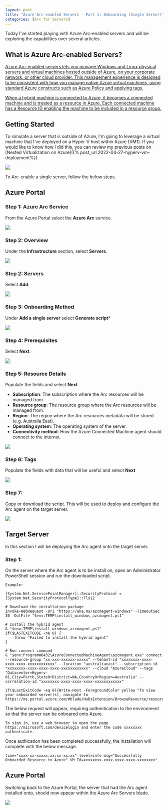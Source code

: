 ```yaml
---
layout: post
title: "Azure Arc-enabled Servers - Part 1: Onboarding (Single Server)"
categories: [Arc for Servers]
---
```


Today I've started playing with Azure Arc-enabled servers and will be exploring the capabilities over several articles.

## What is Azure Arc-enabled Servers?

[Azure Arc-enabled servers lets you manage Windows and Linux physical servers and virtual machines hosted outside of Azure, on your corporate network, or other cloud provider. This management experience is designed to be consistent with how you manage native Azure virtual machines, using standard Azure constructs such as Azure Policy and applying tags.](https://docs.microsoft.com/en-us/azure/azure-arc/servers/overview)

[When a hybrid machine is connected to Azure, it becomes a connected machine and is treated as a resource in Azure. Each connected machine has a Resource ID enabling the machine to be included in a resource group.](https://docs.microsoft.com/en-us/azure/azure-arc/servers/overview)

## Getting Started

To simulate a server that is outside of Azure, I'm going to leverage a virtual machine that I've deployed on a Hyper-V host within Azure (VM1). If you would like to know how I did this, you can review my previous posts on [Nested Virtualization on Azure]({% post_url 2022-04-27-hyperv-vm-deployment%}).

![](/docs/assets/images/2022-04-29-arc-servers/arc-hyperv-guest.jpg)

To Arc-enable a single server, follow the below steps.

## Azure Portal

### Step 1: Azure Arc Service

From the Azure Portal select the **Azure Arc** service.

![](/docs/assets/images/2022-04-29-arc-servers/arc-service.jpg)

### Step 2: Overview

Under the **Infrastructure** section, select **Servers**.

![](/docs/assets/images/2022-04-29-arc-servers/arc-overview.jpg)

### Step 2: Servers

Select **Add**.

![](/docs/assets/images/2022-04-29-arc-servers/arc-servers-add.jpg)

### Step 3: Onboarding Method

Under **Add a single server** select **Generate script***

![](/docs/assets/images/2022-04-29-arc-servers/arc-servers-single-script.jpg)

### Step 4: Prerequisites

Select **Next**.

![](/docs/assets/images/2022-04-29-arc-servers/arc-servers-single-prerequisites.jpg)

### Step 5: Resource Details

Populate the fields and select **Next**.

- **Subscription**: The subscription where the Arc resources will be managed from
- **Resource group**: The resource group where the Arc resources will be managed from.
- **Region**: The region where the Arc resources metadata will be stored (e.g. Australia East). 
- **Operating system**: The operating system of the server.
- **Connectivity method**: How the Azure Connected Machine agent should connect to the internet.

![](/docs/assets/images/2022-04-29-arc-servers/arc-servers-single-resourcedetails.jpg)

### Step 6: Tags

Populate the fields with data that will be useful and select **Next**

![](/docs/assets/images/2022-04-29-arc-servers/arc-servers-single-tags.jpg)

### Step 7:

Copy or download the script. This will be used to deploy and configure the Arc agent on the target server.

![](/docs/assets/images/2022-04-29-arc-servers/arc-servers-single-downloadscript.jpg)

## Target Server

In this section I will be deploying the Arc agent onto the target server.

### Step 1:

On the server where the Arc agent is to be install on, open an Administrator PowerShell session and run the downloaded script. 

```
Example: 

[System.Net.ServicePointManager]::SecurityProtocol = [System.Net.SecurityProtocolType]::Tls12

# Download the installation package
Invoke-WebRequest -Uri "https://aka.ms/azcmagent-windows" -TimeoutSec 30 -OutFile "$env:TEMP\install_windows_azcmagent.ps1"

# Install the hybrid agent
& "$env:TEMP\install_windows_azcmagent.ps1"
if($LASTEXITCODE -ne 0) {
    throw "Failed to install the hybrid agent"
}

# Run connect command
& "$env:ProgramW6432\AzureConnectedMachineAgent\azcmagent.exe" connect --resource-group "xx-xxx-xxxxxx-xxxxx" --tenant-id "xxxxxxxx-xxxx-xxxx-xxxx-xxxxxxxxxxxx" --location "australiaeast" --subscription-id "xxxxxxxx-xxxx-xxxx-xxxx-xxxxxxxxxxxx" --cloud "AzureCloud" --tags "Datacenter=Hyperv-01,City=Perth,StateOrDistrict=WA,CountryOrRegion=Australia" --correlation-id "xxxxxxxx-xxxx-xxxx-xxxx-xxxxxxxxxxxx"

if($LastExitCode -eq 0){Write-Host -ForegroundColor yellow "To view your onboarded server(s), navigate to https://ms.portal.azure.com/#blade/HubsExtension/BrowseResource/resourceType/Microsoft.HybridCompute%2Fmachines"}
```

The below request will appear, requiring authentication to the environment so that the server can be onboared onto Azure. 

```
To sign in, use a web browser to open the page https://microsoft.com/devicelogin and enter the code xxxxxxxx authenticate.
```

Once authication has been completed successfully, the installation will complete with the below message.

```
time="xxxx-xx-xxxxx:xx:xx-xx:xx" level=info msg="Successfully Onboarded Resource to Azure" VM Id=xxxxxxxx-xxxx-xxxx-xxxx-xxxxxxxx"
```

## Azure Portal

Switching back to the Azure Portal, the server that had the Arc agent installed onto, should now appear within the Azure Arc Servers blade.

![](/docs/assets/images/2022-04-29-arc-servers/arc-vm-onboarded.jpg)

